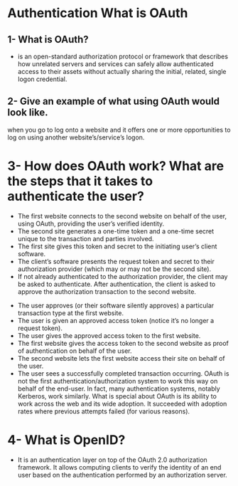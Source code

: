 # Authentication What is OAuth

## 1- What is OAuth?

- is an open-standard authorization protocol or framework that describes how unrelated servers and services can safely allow authenticated access to their assets without actually sharing the initial, related, single logon credential.

## 2- Give an example of what using OAuth would look like.

when you go to log onto a website and it offers one or more opportunities to log on using another website’s/service’s logon.

# 3- How does OAuth work? What are the steps that it takes to authenticate the user?

- The first website connects to the second website on behalf of the user, using OAuth, providing the user’s verified identity.
- The second site generates a one-time token and a one-time secret unique to the transaction and parties involved.
- The first site gives this token and secret to the initiating user’s client software.
- The client’s software presents the request token and secret to their authorization provider (which may or may not be the second site).
- If not already authenticated to the authorization provider, the client may be asked to authenticate. After authentication, the client is asked to approve the authorization transaction to the second website.

* The user approves (or their software silently approves) a particular transaction type at the first website.
* The user is given an approved access token (notice it’s no longer a request token).
* The user gives the approved access token to the first website.
* The first website gives the access token to the second website as proof of authentication on behalf of the user.
* The second website lets the first website access their site on behalf of the user.
* The user sees a successfully completed transaction occurring.
  OAuth is not the first authentication/authorization system to work this way on behalf of the end-user. In fact, many authentication systems, notably Kerberos, work similarly. What is special about OAuth is its ability to work across the web and its wide adoption. It succeeded with adoption rates where previous attempts failed (for various reasons).

# 4- What is OpenID?

- It is an authentication layer on top of the OAuth 2.0 authorization framework. It allows computing clients to verify the identity of an end user based on the authentication performed by an authorization server.
